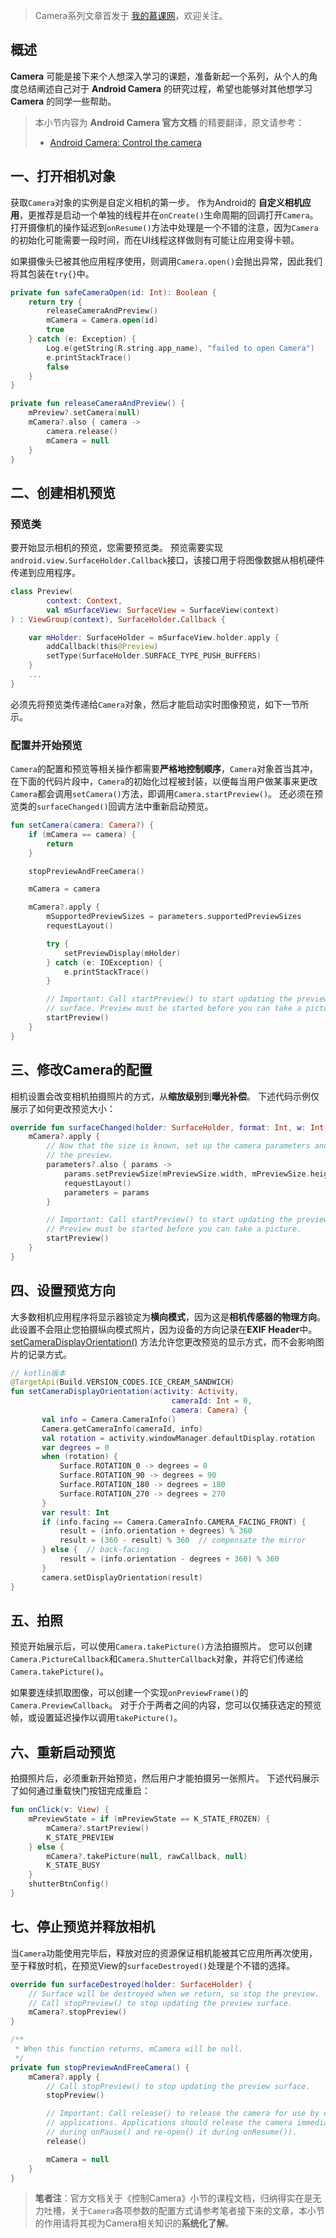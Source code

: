 > Camera系列文章首发于 [我的慕课网](https://www.imooc.com/u/6936865)，欢迎关注。

## 概述
 **Camera** 可能是接下来个人想深入学习的课题，准备新起一个系列，从个人的角度总结阐述自己对于 **Android Camera** 的研究过程，希望也能够对其他想学习 **Camera** 的同学一些帮助。

> 本小节内容为 **Android Camera 官方文档** 的精要翻译，原文请参考：
> * [Android Camera: Control the camera](https://developer.android.com/training/camera/cameradirect)

## 一、打开相机对象

获取`Camera`对象的实例是自定义相机的第一步。 作为Android的 **自定义相机应用**，更推荐是启动一个单独的线程并在`onCreate()`生命周期的回调打开`Camera`。 打开摄像机的操作延迟到`onResume()`方法中处理是一个不错的注意，因为`Camera`的初始化可能需要一段时间，而在UI线程这样做则有可能让应用变得卡顿。 

如果摄像头已被其他应用程序使用，则调用`Camera.open()`会抛出异常，因此我们将其包装在`try{}`中。

```kotlin
private fun safeCameraOpen(id: Int): Boolean {
    return try {
        releaseCameraAndPreview()
        mCamera = Camera.open(id)
        true
    } catch (e: Exception) {
        Log.e(getString(R.string.app_name), "failed to open Camera")
        e.printStackTrace()
        false
    }
}

private fun releaseCameraAndPreview() {
    mPreview?.setCamera(null)
    mCamera?.also { camera ->
        camera.release()
        mCamera = null
    }
}
```

## 二、创建相机预览

### 预览类
要开始显示相机的预览，您需要预览类。 预览需要实现`android.view.SurfaceHolder.Callback`接口，该接口用于将图像数据从相机硬件传递到应用程序。

```kotlin
class Preview(
        context: Context,
        val mSurfaceView: SurfaceView = SurfaceView(context)
) : ViewGroup(context), SurfaceHolder.Callback {

    var mHolder: SurfaceHolder = mSurfaceView.holder.apply {
        addCallback(this@Preview)
        setType(SurfaceHolder.SURFACE_TYPE_PUSH_BUFFERS)
    }
    ...
}
```

必须先将预览类传递给`Camera`对象，然后才能启动实时图像预览，如下一节所示。

### 配置并开始预览

`Camera`的配置和预览等相关操作都需要**严格地控制顺序**，`Camera`对象首当其冲， 在下面的代码片段中，`Camera`的初始化过程被封装，以便每当用户做某事来更改`Camera`都会调用`setCamera()`方法，即调用`Camera.startPreview()`。 还必须在预览类的`surfaceChanged()`回调方法中重新启动预览。

```kotlin
fun setCamera(camera: Camera?) {
    if (mCamera == camera) {
        return
    }

    stopPreviewAndFreeCamera()

    mCamera = camera

    mCamera?.apply {
        mSupportedPreviewSizes = parameters.supportedPreviewSizes
        requestLayout()

        try {
            setPreviewDisplay(mHolder)
        } catch (e: IOException) {
            e.printStackTrace()
        }

        // Important: Call startPreview() to start updating the preview
        // surface. Preview must be started before you can take a picture.
        startPreview()
    }
}
```

## 三、修改Camera的配置

相机设置会改变相机拍摄照片的方式，从**缩放级别**到**曝光补偿**。 下述代码示例仅展示了如何更改预览大小：

```kotlin
override fun surfaceChanged(holder: SurfaceHolder, format: Int, w: Int, h: Int) {
    mCamera?.apply {
        // Now that the size is known, set up the camera parameters and begin
        // the preview.
        parameters?.also { params ->
            params.setPreviewSize(mPreviewSize.width, mPreviewSize.height)
            requestLayout()
            parameters = params
        }

        // Important: Call startPreview() to start updating the preview surface.
        // Preview must be started before you can take a picture.
        startPreview()
    }
}
```

## 四、设置预览方向

大多数相机应用程序将显示器锁定为**横向模式**，因为这是**相机传感器的物理方向**。 此设置不会阻止您拍摄纵向模式照片，因为设备的方向记录在**EXIF Header**中。 [setCameraDisplayOrientation()](https://developer.android.com/reference/android/hardware/Camera.html#setDisplayOrientation(int)) 方法允许您更改预览的显示方式，而不会影响图片的记录方式。

```kotlin
// kotlin版本
@TargetApi(Build.VERSION_CODES.ICE_CREAM_SANDWICH)
fun setCameraDisplayOrientation(activity: Activity,
                                    cameraId: Int = 0,
                                    camera: Camera) {
       val info = Camera.CameraInfo()
       Camera.getCameraInfo(cameraId, info)
       val rotation = activity.windowManager.defaultDisplay.rotation
       var degrees = 0
       when (rotation) {
           Surface.ROTATION_0 -> degrees = 0
           Surface.ROTATION_90 -> degrees = 90
           Surface.ROTATION_180 -> degrees = 180
           Surface.ROTATION_270 -> degrees = 270
       }
       var result: Int
       if (info.facing == Camera.CameraInfo.CAMERA_FACING_FRONT) {
           result = (info.orientation + degrees) % 360
           result = (360 - result) % 360  // compensate the mirror
       } else {  // back-facing
           result = (info.orientation - degrees + 360) % 360
       }
       camera.setDisplayOrientation(result)
}
```
## 五、拍照

预览开始展示后，可以使用`Camera.takePicture()`方法拍摄照片。 您可以创建`Camera.PictureCallback`和`Camera.ShutterCallback`对象，并将它们传递给`Camera.takePicture()`。

如果要连续抓取图像，可以创建一个实现`onPreviewFrame()`的`Camera.PreviewCallback`。 对于介于两者之间的内容，您可以仅捕获选定的预览帧，或设置延迟操作以调用`takePicture()`。

## 六、重新启动预览

拍摄照片后，必须重新开始预览，然后用户才能拍摄另一张照片。 下述代码展示了如何通过重载快门按钮完成重启：

```kotlin
fun onClick(v: View) {
    mPreviewState = if (mPreviewState == K_STATE_FROZEN) {
        mCamera?.startPreview()
        K_STATE_PREVIEW
    } else {
        mCamera?.takePicture(null, rawCallback, null)
        K_STATE_BUSY
    }
    shutterBtnConfig()
}
```

## 七、停止预览并释放相机

当`Camera`功能使用完毕后，释放对应的资源保证相机能被其它应用所再次使用，至于释放时机，在预览View的`surfaceDestroyed()`处理是个不错的选择。

```kotlin
override fun surfaceDestroyed(holder: SurfaceHolder) {
    // Surface will be destroyed when we return, so stop the preview.
    // Call stopPreview() to stop updating the preview surface.
    mCamera?.stopPreview()
}

/**
 * When this function returns, mCamera will be null.
 */
private fun stopPreviewAndFreeCamera() {
    mCamera?.apply {
        // Call stopPreview() to stop updating the preview surface.
        stopPreview()

        // Important: Call release() to release the camera for use by other
        // applications. Applications should release the camera immediately
        // during onPause() and re-open() it during onResume()).
        release()

        mCamera = null
    }
}
```

> **笔者注**：官方文档关于《控制Camera》小节的课程文档，归纳得实在是无力吐槽，关于`Camera`各项参数的配置方式请参考笔者接下来的文章，本小节的作用请将其视为Camera相关知识的**系统化了解**。
